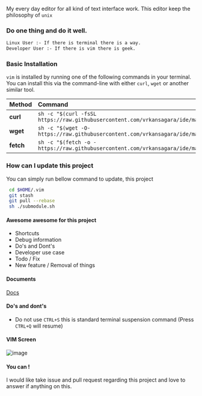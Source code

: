 My every day editor for all kind of text interface work. This editor keep the philosophy of `unix`

### Do one thing and do it well.

```bash
Linux User :- If there is terminal there is a way.
Developer User :- If there is vim there is geek.
```

### Basic Installation
`vim` is installed by running one of the following commands in your terminal. You can install this via the command-line with either `curl`, `wget` or another similar tool.

| Method    | Command                                                                                     |
| :-------- | :------------------------------------------------------------------------------------------ |
| **curl**  | `sh -c "$(curl -fsSL https://raw.githubusercontent.com/vrkansagara/ide/master/install.sh)"` |
| **wget**  | `sh -c "$(wget -O- https://raw.githubusercontent.com/vrkansagara/ide/master/install.sh)"`   |
| **fetch** | `sh -c "$(fetch -o - https://raw.githubusercontent.com/vrkansagara/ide/master/install.sh)"` |

### How can I update this project
You can simply run bellow command to update, this project

```bash
 cd $HOME/.vim
 git stash
 git pull --rebase
 sh ./submodule.sh
```
#### Awesome awesome for this project
- Shortcuts
- Debug information
- Do's and Dont's
- Developer use case
- Todo / Fix
- New feature / Removal of things

#### Documents
[Docs](src/Docs/README.md)

#### Do's and dont's
- Do not use `CTRL+S` this is standard terminal suspension command (Press `CTRL+Q` will resume)

#### VIM Screen
![image](https://github.com/vrkansagara/ide/blob/master/screenshots/light.png)

#### You can !
  I would like take issue and pull request regarding this project and love to answer if anything on this.
